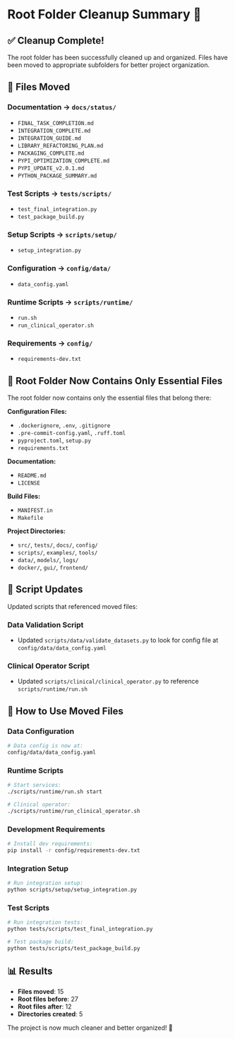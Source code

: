 # Root Folder Cleanup Summary 🧹

## ✅ Cleanup Complete!

The root folder has been successfully cleaned up and organized. Files have been moved to appropriate subfolders for better project organization.

## 📁 Files Moved

### Documentation → `docs/status/`
- `FINAL_TASK_COMPLETION.md`
- `INTEGRATION_COMPLETE.md`
- `INTEGRATION_GUIDE.md`
- `LIBRARY_REFACTORING_PLAN.md`
- `PACKAGING_COMPLETE.md`
- `PYPI_OPTIMIZATION_COMPLETE.md`
- `PYPI_UPDATE_v2.0.1.md`
- `PYTHON_PACKAGE_SUMMARY.md`

### Test Scripts → `tests/scripts/`
- `test_final_integration.py`
- `test_package_build.py`

### Setup Scripts → `scripts/setup/`
- `setup_integration.py`

### Configuration → `config/data/`
- `data_config.yaml`

### Runtime Scripts → `scripts/runtime/`
- `run.sh`
- `run_clinical_operator.sh`

### Requirements → `config/`
- `requirements-dev.txt`

## 🎯 Root Folder Now Contains Only Essential Files

The root folder now contains only the essential files that belong there:

**Configuration Files:**
- `.dockerignore`, `.env`, `.gitignore`
- `.pre-commit-config.yaml`, `.ruff.toml`
- `pyproject.toml`, `setup.py`
- `requirements.txt`

**Documentation:**
- `README.md`
- `LICENSE`

**Build Files:**
- `MANIFEST.in`
- `Makefile`

**Project Directories:**
- `src/`, `tests/`, `docs/`, `config/`
- `scripts/`, `examples/`, `tools/`
- `data/`, `models/`, `logs/`
- `docker/`, `gui/`, `frontend/`

## 🔄 Script Updates

Updated scripts that referenced moved files:

### Data Validation Script
- Updated `scripts/data/validate_datasets.py` to look for config file at `config/data/data_config.yaml`

### Clinical Operator Script
- Updated `scripts/clinical/clinical_operator.py` to reference `scripts/runtime/run.sh`

## 🚀 How to Use Moved Files

### Data Configuration
```bash
# Data config is now at:
config/data/data_config.yaml
```

### Runtime Scripts
```bash
# Start services:
./scripts/runtime/run.sh start

# Clinical operator:
./scripts/runtime/run_clinical_operator.sh
```

### Development Requirements
```bash
# Install dev requirements:
pip install -r config/requirements-dev.txt
```

### Integration Setup
```bash
# Run integration setup:
python scripts/setup/setup_integration.py
```

### Test Scripts
```bash
# Run integration tests:
python tests/scripts/test_final_integration.py

# Test package build:
python tests/scripts/test_package_build.py
```

## 📊 Results

- **Files moved**: 15
- **Root files before**: 27
- **Root files after**: 12
- **Directories created**: 5

The project is now much cleaner and better organized! 🎉
